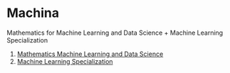 # Machina
Mathematics for Machine Learning and Data Science + Machine Learning Specialization

1. [Mathematics Machine Learning and Data Science](1)
2. [Machine Learning Specialization](2)
